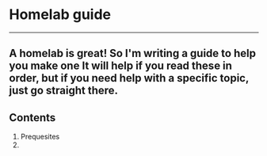 # Homelab guide
---
A homelab is great! So I'm writing a guide to help you make one
It will help if you read these in order, but if you need help with a specific topic, just go straight there.
---
## Contents
1. Prequesites
2. 
